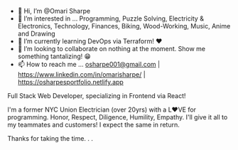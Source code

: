 - 👋 Hi, I’m @Omari Sharpe
- 👀 I’m interested in ... Programming, Puzzle Solving, Electricity & Electronics, Technology, Finances, Biking, Wood-Working, Music, Anime and Drawing
- 🌱 I’m currently learning DevOps via Terraform! ❤️
- 💞️ I’m looking to collaborate on nothing at the moment. Show me something tantalizing! 😁
- 📫 How to reach me ... osharpe001@gmail.com | https://www.linkedin.com/in/omarisharpe/ | https://osharpesportfolio.netlify.app

<!---
OSharpe/OSharpe is a ✨ special ✨ repository because its `README.md` (this file) appears on your GitHub profile.
You can click the Preview link to take a look at your changes.
--->

  Full Stack Web Developer, specializing in Frontend via React! 
  
  I'm a former NYC Union Electrician (over 20yrs) with a L❤️VE for programming.
  Honor, Respect, Diligence, Humility, Empathy. I'll give it all to my teammates and customers! I expect the same in return.
  
  Thanks for taking the time. . .
